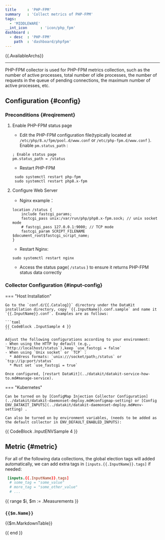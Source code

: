 ```yaml
---
title     : 'PHP-FPM'
summary   : 'Collect metrics of PHP-FPM'
tags:
  - 'MIDDLEWARE'
__int_icon      : 'icon/php_fpm'
dashboard :
  - desc  : 'PHP-FPM'
    path  : 'dashboard/phpfpm'
---
```


{{.AvailableArchs}}

---

PHP-FPM collector is used for PHP-FPM metrics collection, such as the number of active processes, total number of idle processes, the number of requests in the queue of pending connections, the maximum number of active processes, etc.

## Configuration {#config}

### Preconditions {#reqirement}

1. Enable PHP-FPM status page

    - Edit the PHP-FPM configuration file(typically located at `/etc/php/8.x/fpm/pool.d/www.conf` or `/etc/php-fpm.d/www.conf` ). Enable `pm.status_path` :

    ```shell
    ; Enable status page
    pm.status_path = /status
   ```

    - Restart PHP-FPM

   ```shell
    sudo systemctl restart php-fpm
    sudo systemctl restart php8.x-fpm 
    ```

2. Configure Web Server

    - Nginx example：

    ```nginx
    location /status {
        include fastcgi_params;
        fastcgi_pass unix:/var/run/php/php8.x-fpm.sock; // unix socket mode
        # fastcgi_pass 127.0.0.1:9000; // TCP mode
        fastcgi_param SCRIPT_FILENAME $document_root$fastcgi_script_name;
    }
    ```

    - Restart Nginx:

    ```shell
    sudo systemctl restart nginx
    ```

    - Access the status page( `/status` ) to ensure it returns PHP-FPM status data correctly

### Collector Configuration {#input-config}
<!-- markdownlint-disable MD046 -->
=== "Host Installation"

    Go to the `conf.d/{{.Catalog}}` directory under the DataKit installation directory, copy `{{.InputName}}.conf.sample` and name it `{{.InputName}}.conf`. Examples are as follows:

    ```toml
    {{ CodeBlock .InputSample 4 }}
    ```

    Adjust the following configurations according to your environment:
    - When using the HTTP by default (e.g., `http://localhost/status`),keep `use_fastcgi = false`
    - When using `Unix socket` or `TCP` :
      * Address formats: `unix:///socket/path;/status` or `tcp://ip:port/status`
      * Must set `use_fastcgi = true`

    Once configured, [restart DataKit](../datakit/datakit-service-how-to.md#manage-service).

=== "Kubernetes"

    Can be turned on by [ConfigMap Injection Collector Configuration](../datakit/datakit-daemonset-deploy.md#configmap-setting) or [Config ENV_DATAKIT_INPUTS](../datakit/datakit-daemonset-deploy.md#env-setting) .

    Can also be turned on by environment variables, (needs to be added as the default collector in ENV_DEFAULT_ENABLED_INPUTS):
    
{{ CodeBlock .InputENVSample 4 }}

<!-- markdownlint-enable -->

## Metric {#metric}

For all of the following data collections, the global election tags will added automatically, we can add extra tags in `[inputs.{{.InputName}}.tags]` if needed:

``` toml
 [inputs.{{.InputName}}.tags]
  # some_tag = "some_value"
  # more_tag = "some_other_value"
  # ...
```

{{ range $i, $m := .Measurements }}

### `{{$m.Name}}`

{{$m.MarkdownTable}}

{{ end }}
